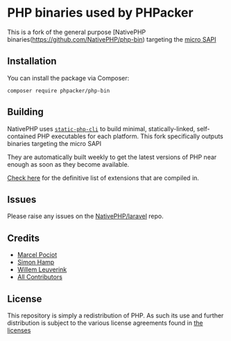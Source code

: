 # PHP binaries used by PHPacker

This is a fork of the general purpose [NativePHP binaries(https://github.com/NativePHP/php-bin) targeting the [micro SAPI](https://github.com/easysoft/phpmicro)

## Installation

You can install the package via Composer:

```shell
composer require phpacker/php-bin
```

## Building

NativePHP uses [`static-php-cli`](https://static-php.dev) to build minimal, statically-linked, self-contained PHP
executables for each platform. This fork specifically outputs binaries targeting the micro SAPI

They are automatically built weekly to get the latest versions of PHP near enough as soon as they become available.

[Check here](https://github.com/NativePHP/php-bin/blob/main/php-extensions.txt) for the definitive list of
extensions that are compiled in.

## Issues

Please raise any issues on the [NativePHP/laravel](https://github.com/nativephp/laravel/issues/new/choose) repo.

## Credits

- [Marcel Pociot](https://github.com/mpociot)
- [Simon Hamp](https://github.com/simonhamp)
- [Willem Leuverink](https://github.com/gwleuverink)
- [All Contributors](../../contributors)

## License

This repository is simply a redistribution of PHP. As such its use and further distribution is subject to the various
license agreements found in [the licenses](license-files/)
